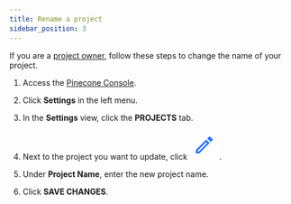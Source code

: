 ```yaml
---
title: Rename a project
sidebar_position: 3
---
```


If you are a [project owner](projects#project-roles), follow these steps to change the name of your project.

1. Access the [Pinecone Console](https://app.pinecone.io).

1. Click **Settings** in the left menu.

1. In the **Settings** view, click the **PROJECTS** tab.

1. Next to the project you want to update, click ![edit icon](https://raw.githubusercontent.com/pinecone-io/img/main/edit-icon.png).

1. Under **Project Name**, enter the new project name.

1. Click **SAVE CHANGES**.
